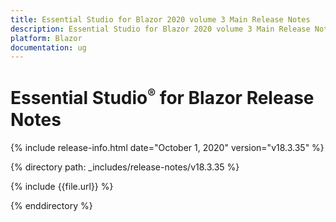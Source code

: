 ```yaml
---
title: Essential Studio for Blazor 2020 volume 3 Main Release Notes  
description: Essential Studio for Blazor 2020 volume 3 Main Release Notes  
platform: Blazor
documentation: ug
---
```


# Essential Studio<sup style="font-size:70%">&reg;</sup> for Blazor  Release Notes  

{% include release-info.html date="October 1, 2020"  version="v18.3.35" %} 

{% directory path: _includes/release-notes/v18.3.35 %}

{% include {{file.url}} %}

{% enddirectory %}



